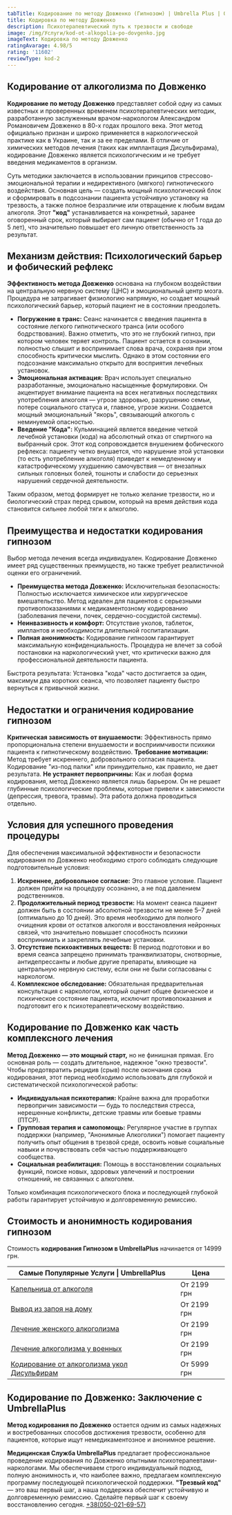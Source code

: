 ```yaml
---
tabTitle: Кодирование по методу Довженко (Гипнозом) | Umbrella Plus | От 14999 грн
title: Кодировка по методу Довженко
description: Психотерапевтический путь к трезвости и свободе
image: /img/Услуги/kod-ot-alkogolia-po-dovgenko.jpg
imageText: Кодировка по методу Довженко
ratingAvarage: 4.98/5
rating: '11602'
reviewType: kod-2
---
```


## Кодирование от алкоголизма по Довженко

**Кодирование по методу Довженко** представляет собой одну из самых известных и проверенных временем психотерапевтических методик, разработанную заслуженным врачом-наркологом Александром Романовичем Довженко в 80-х годах прошлого века. Этот метод официально признан и широко применяется в наркологической практике как в Украине, так и за ее пределами. В отличие от химических методов лечения (таких как имплантация Дисульфирама), кодирование Довженко является психологическим и не требует введения медикаментов в организм.

Суть методики заключается в использовании принципов стрессово-эмоциональной терапии и недирективного (мягкого) гипнотического воздействия. Основная цель — создать мощный психологический блок и сформировать в подсознании пациента устойчивую установку на трезвость, а также полное безразличие или отвращение к любым видам алкоголя. Этот **"код"** устанавливается на конкретный, заранее оговоренный срок, который выбирает сам пациент (обычно от 1 года до 5 лет), что значительно повышает его личную ответственность за результат.

## Механизм действия: Психологический барьер и фобический рефлекс

**Эффективность метода Довженко** основана на глубоком воздействии на центральную нервную систему (ЦНС) и эмоциональный центр мозга. Процедура не затрагивает физиологию напрямую, но создает мощный психологический барьер, который пациент не в состоянии преодолеть.

* **Погружение в транс:** Сеанс начинается с введения пациента в состояние легкого гипнотического транса (или особого бодрствования). Важно отметить, что это не глубокий гипноз, при котором человек теряет контроль. Пациент остается в сознании, полностью слышит и воспринимает слова врача, сохраняя при этом способность критически мыслить. Однако в этом состоянии его подсознание максимально открыто для восприятия лечебных установок.
* **Эмоциональная активация:** Врач использует специально разработанные, эмоционально насыщенные формулировки. Он акцентирует внимание пациента на всех негативных последствиях употребления алкоголя — угрозе здоровью, разрушению семьи, потере социального статуса и, главное, угрозе жизни. Создается мощный эмоциональный "якорь", связывающий алкоголь с неминуемой опасностью.
* **Введение "Кода":** Кульминацией является введение четкой лечебной установки (кода) на абсолютный отказ от спиртного на выбранный срок. Этот код сопровождается внушением фобического рефлекса: пациенту четко внушается, что нарушение этой установки (то есть употребление алкоголя) приведет к немедленному и катастрофическому ухудшению самочувствия — от внезапных сильных головных болей, тошноты и слабости до серьезных нарушений сердечной деятельности.

Таким образом, метод формирует не только желание трезвости, но и биологический страх перед срывом, который на время действия кода становится сильнее любой тяги к алкоголю.

## Преимущества и недостатки кодирования гипнозом

Выбор метода лечения всегда индивидуален. Кодирование Довженко имеет ряд существенных преимуществ, но также требует реалистичной оценки его ограничений.

* **Преимущества метода Довженко:** Исключительная безопасность: Полностью исключается химическое или хирургическое вмешательство. Метод идеален для пациентов с серьезными противопоказаниями к медикаментозному кодированию (заболевания печени, почек, сердечно-сосудистой системы).
* **Неинвазивность и комфорт:** Отсутствие уколов, таблеток, имплантов и необходимости длительной госпитализации.
* **Полная анонимность:** Кодирование гипнозом гарантирует максимальную конфиденциальность. Процедура не влечет за собой постановки на наркологический учет, что критически важно для профессиональной деятельности пациента.

Быстрота результата: Установка "кода" часто достигается за один, максимум два коротких сеанса, что позволяет пациенту быстро вернуться к привычной жизни.

## Недостатки и ограничения кодирование гипнозом

**Критическая зависимость от внушаемости:** Эффективность прямо пропорциональна степени внушаемости и восприимчивости психики пациента к гипнотическому воздействию. **Требование мотивации:** Метод требует искреннего, добровольного согласия пациента. Кодирование "из-под палки" или принудительно, как правило, не дает результата. **Не устраняет первопричины:** Как и любая форма кодирования, метод Довженко является лишь барьером. Он не решает глубинные психологические проблемы, которые привели к зависимости (депрессия, тревога, травмы). Эта работа должна проводиться отдельно.

## Условия для успешного проведения процедуры

Для обеспечения максимальной эффективности и безопасности кодирования по Довженко необходимо строго соблюдать следующие подготовительные условия:

1. **Искреннее, добровольное согласие:** Это главное условие. Пациент должен прийти на процедуру осознанно, а не под давлением родственников.
2. **Продолжительный период трезвости:** На момент сеанса пациент должен быть в состоянии абсолютной трезвости не менее 5–7 дней (оптимально до 10 дней). Это время необходимо для полного очищения крови от остатков алкоголя и восстановления нейронных связей, что значительно повышает способность психики воспринимать и закреплять лечебные установки.
3. **Отсутствие психоактивных веществ:** В период подготовки и во время сеанса запрещено принимать транквилизаторы, снотворные, антидепрессанты и любые другие препараты, влияющие на центральную нервную систему, если они не были согласованы с наркологом.
4. **Комплексное обследование:** Обязательная предварительная консультация с наркологом, который оценит общее физическое и психическое состояние пациента, исключит противопоказания и подготовит его к психотерапевтическому воздействию.

## Кодирование по Довженко как часть комплексного лечения

**Метод Довженко — это мощный старт,** но не финишная прямая. Его основная роль — создать длительное, надежное "окно трезвости". Чтобы предотвратить рецидив (срыв) после окончания срока кодирования, этот период необходимо использовать для глубокой и систематической психологической работы:

* **Индивидуальная психотерапия:** Крайне важна для проработки первопричин зависимости — будь то последствия стресса, нерешенные конфликты, детские травмы или боевые травмы (ПТСР).
* **Групповая терапия и самопомощь:** Регулярное участие в группах поддержки (например, "Анонимные Алкоголики") помогает пациенту получить опыт общения в трезвой среде, освоить новые социальные навыки и почувствовать себя частью поддерживающего сообщества.
* **Социальная реабилитация:** Помощь в восстановлении социальных функций, поиске новых, здоровых увлечений и построении отношений, не связанных с алкоголем.

Только комбинация психологического блока и последующей глубокой работы гарантирует устойчивую и долговременную ремиссию.

## Стоимость и анонимность кодирования гипнозом

Стоимость **кодирования Гипнозом в UmbrellaPlus** начинается от 14999 грн.

| Самые Популярные Услуги \| UmbrellaPlus                                                       | Цена        |
| --------------------------------------------------------------------------------------------- | ----------- |
| [Капельница от алкоголя](kapelnica-ot-alkogolia-UmbrellaPlus)                                 | От 2199 грн |
| [Вывод из запоя на дому](Vivod-iz-zapoia-na-domy-UmbrellaPlus)                                | От 2199 грн |
| [Лечение женского алкоголизма](lechenie-jenskogo-alkogolizma-umbrellaplus)                    | От 2199 грн |
| [Лечение алкоголизма у военных](lechenie-alk-y-voenih)                                        | От 2199 грн |
| [Кодирование от алкоголизма укол Дисульфирам](kodirovka-ot-alkogolia-disulfiram-umbrellaplus) | От 5999 грн |

## Кодирование по Довженко: Заключение с UmbrellaPlus

**Метод кодирования по Довженко** остается одним из самых надежных и востребованных способов достижения трезвости, особенно для пациентов, которые ищут немедикаментозное и анонимное решение.

**Медицинская Служба UmbrellaPlus** предлагает профессиональное проведение кодирования по Довженко опытными психотерапевтами-наркологами. Мы обеспечиваем строго индивидуальный подход, полную анонимность и, что наиболее важно, предлагаем комплексную программу последующей психологической поддержки. **"Трезвый код"** — это ваш первый шаг, а наша поддержка обеспечит устойчивую и долговременную ремиссию. Сделайте первый шаг к своему восстановлению сегодня. [+38(050-021-69-57)](tel:0500216957)
